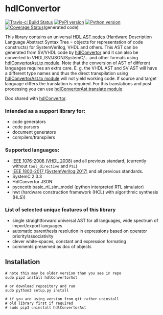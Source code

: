 # hdlConvertor
[![Travis-ci Build Status](https://travis-ci.org/Nic30/hdlConvertor.png?branch=master)](https://travis-ci.org/Nic30/hdlConvertorAst)
[![PyPI version](https://badge.fury.io/py/hdlConvertorAst.svg)](http://badge.fury.io/py/hdlConvertorAst)
[![Python version](https://img.shields.io/pypi/pyversions/hdlConvertorAst.svg)](https://img.shields.io/pypi/pyversions/hdlConvertorAst.svg)
[![Coverage Status](https://coveralls.io/repos/github/Nic30/hdlConvertorAst/badge.svg?branch=master)](https://coveralls.io/github/Nic30/hdlConvertorAst?branch=master)(generated code)

This library contains an universal [HDL AST nodes](https://github.com/Nic30/hdlConvertorAst/tree/master/hdlConvertorAst/hdlAst/__init__.py) (Hardware Description Language Abstract Syntax Tree = objects for representation of code constructs) for SystemVerilog, VHDL and others. This AST can be generated from SV/VHDL code by [hdlConvertor](https://github.com/Nic30/hdlConvertor) and it can also be converted to VHDL/SV/JSON/SystemC/... and other formats using [hdlConvertorAst.to module](https://github.com/Nic30/hdlConvertorAst/tree/master/hdlConvertorAst/to).
Note that the conversion of AST of different languages requires an extra care.
E. g. the VHDL AST and SV AST will have a different type names and thus the direct transpilation using [hdlConvertorAst.to module](https://github.com/Nic30/hdlConvertorAst/tree/master/hdlConvertorAst/to) will not yield working code. If source and target language differs the translation is required. For this translations and post processing you can use [hdlConvertorAst.translate module](https://github.com/Nic30/hdlConvertorAst/tree/master/hdlConvertorAst/translate)

Doc shared with [hdlConvertor](https://github.com/Nic30/hdlConvertor).


### Intended as a support library for:
* code generators
* code parsers
* document generators
* compilers/transpilers


### Supported languages:
* [IEEE 1076-2008 (VHDL 2008)](https://ieeexplore.ieee.org/document/4772740) and all previous standard, (currently without `tool_directive` and `PSL`)
* [IEEE 1800-2017 (SystemVerilog 2017)](https://ieeexplore.ieee.org/document/8299595) and all previous standards.
* SystemC 2.3.3
* HdlConvertor JSON
* pycocotb basic_rtl_sim_model (python interpreted RTL simulator)
* hwt (hardware construction framework (HCL) with algorithmic synthesis (HLS))


### List of selected unique features of this library
* single straightforward universal AST for all languages, wide spectrum of import/export languages
* automatic parenthesis resolution in expressions based on operator priority/associativity
* clever white-spaces, constant and expression formating 
* comments preserved as doc of objects


## Installation

```
# note this may be older version than you see in repo
sudo pip3 install hdlConvertorAst

# or download repository and run
sudo python3 setup.py install

# if you are using version from git rather uninstall
# old library first if required
# sudo pip3 uninstall hdlConvertorAst
```
